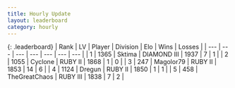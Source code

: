 ```yaml
---
title: Hourly Update
layout: leaderboard
category: hourly
---
```


{: .leaderboard}
| Rank | LV | Player | Division | Elo | Wins | Losses |
| --- | --- | --- | --- | --- | --- | --- |
| <span data-change="0">1</span> | 1365 | <span title="ID: 353063">Sktima</span> | DIAMOND III | <span data-change="37">1937</span> | <span data-change="4">7</span> | <span data-change="0">1</span> |
| <span data-change="0">2</span> | 1055 | <span title="ID: 92077">Cyclone</span> | RUBY II | <span data-change="0">1868</span> | <span data-change="0">1</span> | <span data-change="0">0</span> |
| <span data-change="1">3</span> | 247 | <span title="ID: 633660">Magolor79</span> | RUBY II | <span data-change="9">1853</span> | <span data-change="4">14</span> | <span data-change="4">6</span> |
| <span data-change="-1">4</span> | 1124 | <span title="ID: 337810">Dregun</span> | RUBY II | <span data-change="0">1850</span> | <span data-change="0">1</span> | <span data-change="0">1</span> |
| <span data-change="1">5</span> | 458 | <span title="ID: 154728">TheGreatChaos</span> | RUBY III | <span data-change="25">1838</span> | <span data-change="4">7</span> | <span data-change="2">2</span> |